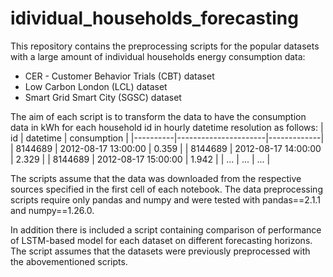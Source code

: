 # idividual_households_forecasting
This repository contains the preprocessing scripts for the popular datasets with a large amount of individual households energy consumption data:
- CER - Customer Behavior Trials (CBT) dataset
- Low Carbon London (LCL) dataset
- Smart Grid Smart City (SGSC) dataset

The aim of each script is to transform the data to have the consumption data in kWh for each household id in hourly datetime resolution as follows:
|    id    |       datetime       | consumption |
|----------|----------------------|-------------|
| 8144689  | 2012-08-17 13:00:00  |    0.359    |
| 8144689  | 2012-08-17 14:00:00  |    2.329    |
| 8144689  | 2012-08-17 15:00:00  |    1.942    |
|   ...    |          ...         |     ...     |

The scripts assume that the data was downloaded from the respective sources specified in the first cell of each notebook. 
The data preprocessing scripts require only pandas and numpy and were tested with pandas==2.1.1 and numpy==1.26.0. 

In addition there is included a script containing comparison of performance of LSTM-based model for each dataset on different forecasting horizons. The script assumes that the datasets were previously preprocessed with the abovementioned scripts. 


